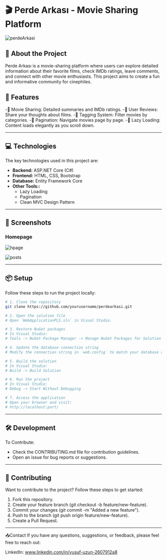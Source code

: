 # 🎬 Perde Arkası - Movie Sharing Platform

![perdeArkasi](https://github.com/user-attachments/assets/5600d9e0-71e8-49c5-9a77-63739310ab55)



## 📖 About the Project
Perde Arkası is a movie-sharing platform where users can explore detailed information about their favorite films, check IMDb ratings, leave comments, and connect with other movie enthusiasts. This project aims to create a fun and informative community for cinephiles. 

## 🚀 Features
-🎥 Movie Sharing: Detailed summaries and IMDb ratings.
-📜 User Reviews: Share your thoughts about films.
-🔖 Tagging System: Filter movies by categories.
-📄 Pagination: Navigate movies page by page.
-🌟 Lazy Loading: Content loads elegantly as you scroll down.

---

## 💻 Technologies

The key technologies used in this project are:

- **Backend:** ASP.NET Core (C#)
- **Frontend:** HTML, CSS, Bootstrap
- **Database:** Entity Framework Core
- **Other Tools::** 
  - Lazy Loading
  - Pagination
  - Clean MVC Design Pattern

---

## 📸 Screenshots

### Homepage
![hpage](https://github.com/user-attachments/assets/4d51f746-45fc-4afd-b911-39c14487a5c8)

![posts](https://github.com/user-attachments/assets/421341ce-b6aa-4c57-a826-6a48936f1b9a)



---

## 📦 Setup
Follow these steps to run the project locally:

```bash
# 1. Clone the repository
git clone https://github.com/yourusername/perdearkasi.git

# 2. Open the solution file
# Open `WebApplicationPLS.sln` in Visual Studio.

# 3. Restore NuGet packages
# In Visual Studio:
# Tools -> NuGet Package Manager -> Manage NuGet Packages for Solution -> Restore

# 4. Update the database connection string
# Modify the connection string in `web.config` to match your database configuration.

# 5. Build the solution
# In Visual Studio:
# Build -> Build Solution

# 6. Run the project
# In Visual Studio:
# Debug -> Start Without Debugging

# 7. Access the application
# Open your browser and visit:
# http://localhost:port/
```
---

## 🛠️ Development
To Contribute:
* Check the CONTRIBUTING.md file for contribution guidelines.
* Open an issue for bug reports or suggestions.

---

## 🤝 Contributing
Want to contribute to the project? Follow these steps to get started:

1. Fork this repository.
2. Create your feature branch (git checkout -b feature/new-feature).
3. Commit your changes (git commit -m "Added a new feature").
4. Push to the branch (git push origin feature/new-feature).
5. Create a Pull Request.

---
📥Contact
If you have any questions, suggestions, or feedback, please feel free to reach out:

LinkedIn: www.linkedin.com/in/yusuf-uzun-2607912a8
